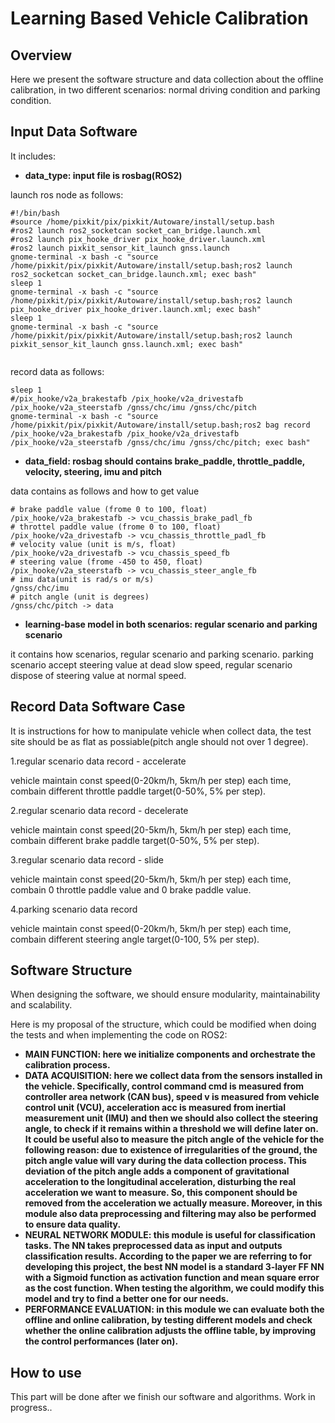 # Learning Based Vehicle Calibration

## Overview

Here we present the software structure and data collection about the offline calibration, in two different scenarios: normal driving condition and parking condition.

## Input Data Software

It includes:
- **data_type: input file is rosbag(ROS2)**

launch ros node as follows:
```
#!/bin/bash
#source /home/pixkit/pix/pixkit/Autoware/install/setup.bash
#ros2 launch ros2_socketcan socket_can_bridge.launch.xml
#ros2 launch pix_hooke_driver pix_hooke_driver.launch.xml
#ros2 launch pixkit_sensor_kit_launch gnss.launch
gnome-terminal -x bash -c "source /home/pixkit/pix/pixkit/Autoware/install/setup.bash;ros2 launch ros2_socketcan socket_can_bridge.launch.xml; exec bash"
sleep 1
gnome-terminal -x bash -c "source /home/pixkit/pix/pixkit/Autoware/install/setup.bash;ros2 launch pix_hooke_driver pix_hooke_driver.launch.xml; exec bash"
sleep 1
gnome-terminal -x bash -c "source /home/pixkit/pix/pixkit/Autoware/install/setup.bash;ros2 launch pixkit_sensor_kit_launch gnss.launch.xml; exec bash"


```

record data as follows:
```
sleep 1
#/pix_hooke/v2a_brakestafb /pix_hooke/v2a_drivestafb /pix_hooke/v2a_steerstafb /gnss/chc/imu /gnss/chc/pitch
gnome-terminal -x bash -c "source /home/pixkit/pix/pixkit/Autoware/install/setup.bash;ros2 bag record /pix_hooke/v2a_brakestafb /pix_hooke/v2a_drivestafb /pix_hooke/v2a_steerstafb /gnss/chc/imu /gnss/chc/pitch; exec bash"
```


- **data_field: rosbag should contains brake_paddle, throttle_paddle, velocity, steering, imu and pitch**

data contains as follows and how to get value
```
# brake paddle value (frome 0 to 100, float)
/pix_hooke/v2a_brakestafb -> vcu_chassis_brake_padl_fb
# throttel paddle value (frome 0 to 100, float)
/pix_hooke/v2a_drivestafb -> vcu_chassis_throttle_padl_fb
# velocity value (unit is m/s, float)
/pix_hooke/v2a_drivestafb -> vcu_chassis_speed_fb
# steering value (frome -450 to 450, float)
/pix_hooke/v2a_steerstafb -> vcu_chassis_steer_angle_fb
# imu data(unit is rad/s or m/s)
/gnss/chc/imu
# pitch angle (unit is degrees)
/gnss/chc/pitch -> data
```
- **learning-base model in both scenarios: regular scenario and parking scenario**

it contains how scenarios, regular scenario and parking scenario. parking scenario accept steering value at dead slow speed, regular scenario dispose of steering value at normal speed.
## Record Data Software Case

It is instructions for how to manipulate vehicle when collect data, the test site should be as flat as possiable(pitch angle should not over 1 degree). 

1.regular scenario data record - accelerate

vehicle maintain const speed(0-20km/h, 5km/h per step) each time, combain different throttle paddle target(0-50%, 5% per step).

2.regular scenario data record - decelerate

vehicle maintain const speed(20-5km/h, 5km/h per step) each time, combain different brake paddle target(0-50%, 5% per step).

3.regular scenario data record - slide

vehicle maintain const speed(20-5km/h, 5km/h per step) each time, combain 0 throttle paddle value and 0 brake paddle value.

4.parking scenario data record

vehicle maintain const speed(0-20km/h, 5km/h per step) each time, combain different steering angle target(0-100, 5% per step).

## Software Structure
When designing the software, we should ensure modularity, maintainability and scalability.

Here is my proposal of the structure, which could be modified when doing the tests and when implementing the code on ROS2:

- **MAIN FUNCTION: here we initialize components and orchestrate the calibration process.**
- **DATA ACQUISITION: here we collect data from the sensors installed in the vehicle. Specifically, control command cmd is measured from controller area network (CAN bus), speed v is measured from vehicle control unit (VCU), acceleration acc is measured from inertial measurement unit (IMU) and then we should also collect the steering angle, to check if it remains within a threshold we will define later on. It could be useful also to measure the pitch angle of the vehicle for the following reason: due to existence of irregularities of the ground, the pitch angle value will vary during the data collection process. This deviation of the pitch angle adds a component of gravitational acceleration to the longitudinal acceleration, disturbing the real acceleration we want to measure. So, this component should be removed from the acceleration we actually measure. Moreover, in this module also data preprocessing and filtering may also be performed to ensure data quality.**
- **NEURAL NETWORK MODULE: this module is useful for classification tasks. The NN takes preprocessed data as input and outputs classification results. According to the paper we are referring to for developing this project, the best NN model is a standard 3-layer FF NN with a Sigmoid function as activation function and mean square error as the cost function. When testing the algorithm, we could modify this model and try to find a better one for our needs.**
- **PERFORMANCE EVALUATION: in this module we can evaluate both the offline and online calibration, by testing different models and check whether the online calibration adjusts the offline table, by improving the control performances (later on).**










## How to use
This part will be done after we finish our software and algorithms. Work in progress..






